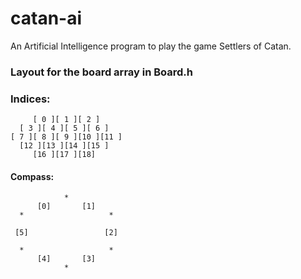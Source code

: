 # catan-ai
An Artificial Intelligence program to play the game Settlers of Catan.

### Layout for the board array in Board.h

### Indices:
```
     [ 0 ][ 1 ][ 2 ]
  [ 3 ][ 4 ][ 5 ][ 6 ]
[ 7 ][ 8 ][ 9 ][10 ][11 ]
  [12 ][13 ][14 ][15 ]
     [16 ][17 ][18]
```

#### Compass:
```
            *  
      [0]       [1]
  *                   *

 [5]                 [2]

  *                   *
      [4]       [3]
            *  
```
